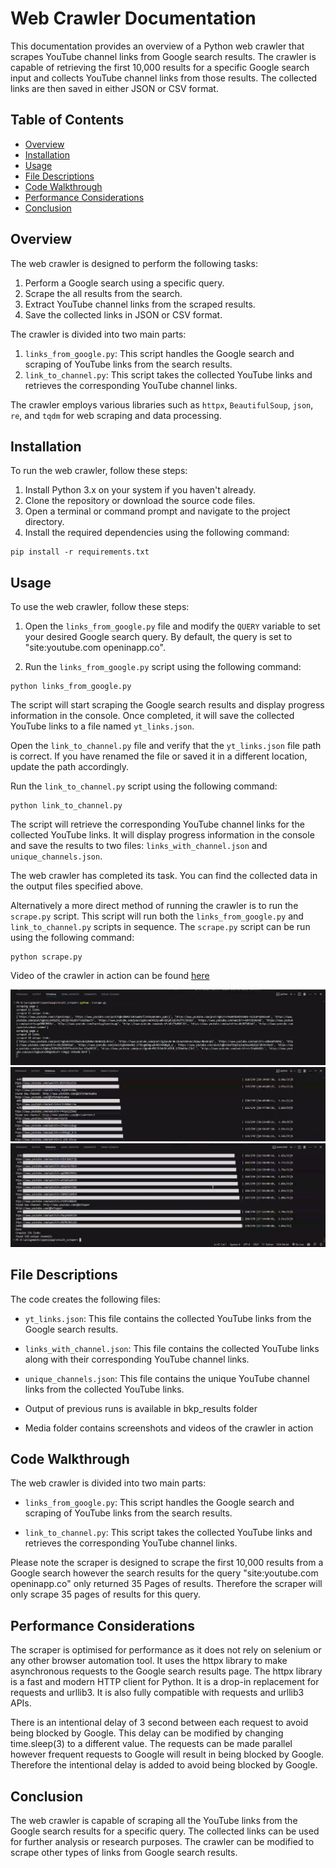 # Web Crawler Documentation

This documentation provides an overview of a Python web crawler that scrapes YouTube channel links from Google search results. The crawler is capable of retrieving the first 10,000 results for a specific Google search input and collects YouTube channel links from those results. The collected links are then saved in either JSON or CSV format.

## Table of Contents

- [Overview](#overview)
- [Installation](#installation)
- [Usage](#usage)
- [File Descriptions](#file-descriptions)
- [Code Walkthrough](#code-walkthrough)
- [Performance Considerations](#performance-considerations)
- [Conclusion](#conclusion)

## Overview

The web crawler is designed to perform the following tasks:

1. Perform a Google search using a specific query.
2. Scrape the all results from the search.
3. Extract YouTube channel links from the scraped results.
4. Save the collected links in JSON or CSV format.

The crawler is divided into two main parts:

1. `links_from_google.py`: This script handles the Google search and scraping of YouTube links from the search results.
2. `link_to_channel.py`: This script takes the collected YouTube links and retrieves the corresponding YouTube channel links.

The crawler employs various libraries such as  `httpx`, `BeautifulSoup`, `json`, `re`, and `tqdm` for web scraping and data processing.

## Installation

To run the web crawler, follow these steps:

1. Install Python 3.x on your system if you haven't already.
2. Clone the repository or download the source code files.
3. Open a terminal or command prompt and navigate to the project directory.
4. Install the required dependencies using the following command:

```shell
pip install -r requirements.txt
```

## Usage

To use the web crawler, follow these steps:

1. Open the `links_from_google.py` file and modify the `QUERY` variable to set your desired Google search query. By default, the query is set to "site:youtube.com openinapp.co".

2. Run the `links_from_google.py` script using the following command:

```shell
python links_from_google.py
```

The script will start scraping the Google search results and display progress information in the console. Once completed, it will save the collected YouTube links to a file named `yt_links.json`.

Open the `link_to_channel.py` file and verify that the `yt_links.json` file path is correct. If you have renamed the file or saved it in a different location, update the path accordingly.

Run the `link_to_channel.py` script using the following command:

```shell
python link_to_channel.py
```

The script will retrieve the corresponding YouTube channel links for the collected YouTube links. It will display progress information in the console and save the results to two files: `links_with_channel.json` and `unique_channels.json`.

The web crawler has completed its task. You can find the collected data in the output files specified above.


Alternatively a more direct method of running the crawler is to run the `scrape.py` script. This script will run both the `links_from_google.py` and `link_to_channel.py` scripts in sequence. The `scrape.py` script can be run using the following command:

```shell
python scrape.py
```

Video of the crawler in action can be found [here](https://drive.google.com/drive/folders/1C0iyKHZIJqctcNyCzI29zvh5EoMpyIci?usp=sharing)

<!-- add 1.png,2.png, 3.png -->
![1.png](media/1.png)
![2.png](media/2.png)
![3.png](media/3.png)
## File Descriptions
The code creates the following files:
- `yt_links.json`: This file contains the collected YouTube links from the Google search results.
- `links_with_channel.json`: This file contains the collected YouTube links along with their corresponding YouTube channel links.
- `unique_channels.json`: This file contains the unique YouTube channel links from the collected YouTube links.

- Output of previous runs is available in bkp_results folder

- Media folder contains screenshots and videos of the crawler in action

## Code Walkthrough

The web crawler is divided into two main parts:
- `links_from_google.py`: This script handles the Google search and scraping of YouTube links from the search results.

- `link_to_channel.py`: This script takes the collected YouTube links and retrieves the corresponding YouTube channel links.

Please note the scraper is designed to scrape the first 10,000 results from a Google search however the search results for the query "site:youtube.com openinapp.co" only returned 35 Pages of results. Therefore the scraper will only scrape 35 pages of results for this query.

## Performance Considerations

The scraper is optimised for performance as it does not rely on selenium or any other browser automation tool. It uses the httpx library to make asynchronous requests to the Google search results page. The httpx library is a fast and modern HTTP client for Python. It is a drop-in replacement for requests and urllib3. It is also fully compatible with requests and urllib3 APIs.

There is an intentional delay of 3 second between each request to avoid being blocked by Google. This delay can be modified by changing time.sleep(3) to a different value. The requests can be made parallel however frequent requests to Google will result in being blocked by Google. Therefore the intentional delay is added to avoid being blocked by Google.


## Conclusion

The web crawler is capable of scraping all the YouTube links from the Google search results for a specific query. The collected links can be used for further analysis or research purposes. The crawler can be modified to scrape other types of links from Google search results.